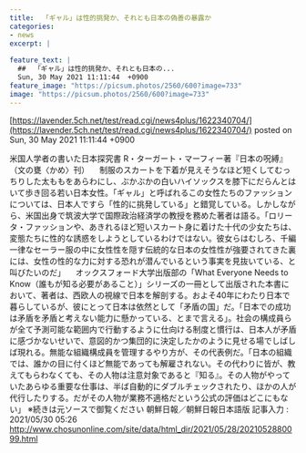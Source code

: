 ```yaml
---
title:  「ギャル」は性的挑発か、それとも日本の偽善の暴露か  
categories:
- news
excerpt: |
  
feature_text: |
  ##  「ギャル」は性的挑発か、それとも日本の...
  Sun, 30 May 2021 11:11:44  +0900
feature_image: "https://picsum.photos/2560/600?image=733"
image: "https://picsum.photos/2560/600?image=733"
---
```


[https://lavender.5ch.net/test/read.cgi/news4plus/1622340704/](https://lavender.5ch.net/test/read.cgi/news4plus/1622340704/)
posted on Sun, 30 May 2021 11:11:44  +0900

<!--more-->

米国人学者の書いた日本探究書 R・ターガート・マーフィー著『日本の呪縛』（文の甕〈かめ〉刊） 　制服のスカートを下着が見えそうなほど短くしてむっちりした太ももをあらわにし、ぶかぶかの白いハイソックスを膝下にだらんとはいて歩き回る若い日本女性。「ギャル」と呼ばれるこの女性たちのファッションについては、日本人ですら「性的に挑発している」と錯覚している。しかしながら、米国出身で筑波大学で国際政治経済学の教授を務めた著者は語る。「ロリータ・ファッションや、あきれるほど短いスカート身に着けた十代の少女たちは、変態たちに性的な誘惑をしようとしているわけではない。彼女らはむしろ、千編一律なセーラー服の中に女性性を隠す伝統的な日本の女性性が強要されてきた裏には、女性の性的な力に対する恐れが潜んでいるという事実を見抜いている、と叫びたいのだ」 　オックスフォード大学出版部の「What Everyone Needs to Know（誰もが知る必要があること）」シリーズの一冊として出版された本書において、著者は、西欧人の視線で日本を解剖する。およそ40年にわたり日本で暮らしているが、彼にとって日本は依然として「矛盾の国」だ。「日本での成功は矛盾を矛盾と考えない能力に懸かっている、とまで言える」。社会の構成員らが全て予測可能な範囲内で行動するように仕向ける制度と慣行は、日本人が矛盾に感づかないせいで、意図的かつ集団的に決定したかのように見せる場でしばしば現れる。無能な組織構成員を管理するやり方が、その代表例だ。「日本の組織では、誰かの目に付くほど無能であっても解雇されない。その代わりに皆が、教えてもらわなくても、その人物は注意対象であると『知る』。その人物がやっていたあらゆる重要な仕事は、半ば自動的にダブルチェックされたり、ほかの人が代行したりする。だがその人物が業務不適格だという公式の評価はどこにもない」 ※続きは元ソースで御覧ください 朝鮮日報／朝鮮日報日本語版 記事入力 : 2021/05/30 05:26 http://www.chosunonline.com/site/data/html_dir/2021/05/28/2021052880099.html
